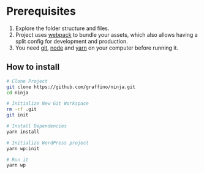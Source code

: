 # Prerequisites

1. Explore the folder structure and files.
2. Project uses [webpack](https://webpack.js.org) to bundle your assets, which also allows having a split config for development and production.
3. You need [git](https://git-scm.com/), [node](https://nodejs.org/) and [yarn](https://yarnpkg.com) on your computer before running it.

## How to install

```Bash
# Clone Project
git clone https://github.com/graffino/ninja.git
cd ninja

# Initialize New Git Workspace
rm -rf .git
git init

# Install Dependencies
yarn install

# Initialize WordPress project
yarn wp:init

# Run it
yarn wp
```
